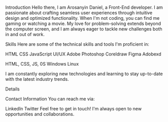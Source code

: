 Introduction
Hello there,
I am Arosanyin Daniel, a Front-End developer. I am passionate about crafting seamless user experiences through intuitive design and optimized functionality. When I'm not coding, you can find me gaming or watching a movie. My love for problem-solving extends beyond the computer screen, and I am always eager to tackle new challenges both in and out of work.

Skills
Here are some of the technical skills and tools I'm proficient in:

HTML CSS JavaScript UI/UX Adobe Photoshop Coreldraw Figma Adobexd

HTML, CSS, JS,
0S
Windows Linux

I am constantly exploring new technologies and learning to stay up-to-date with the latest industry trends.

Details


Contact Information
You can reach me via:

LinkedIn Twitter
Feel free to get in touch! I'm always open to new opportunities and collaborations.
